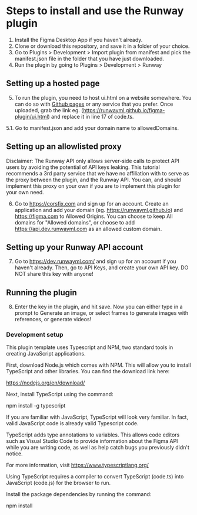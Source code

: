 # Steps to install and use the Runway plugin

1. Install the Figma Desktop App if you haven't already.
2. Clone or download this repository, and save it in a folder of your choice.
3. Go to Plugins > Development > Import plugin from manifest and pick the manifest.json file in the folder that you have just downloaded.
4. Run the plugin by going to Plugins > Development > Runway

## Setting up a hosted page

5. To run the plugin, you need to host ui.html on a website somewhere. You can do so with [Github pages](https://pages.github.com/) or any service that you prefer. Once uploaded, grab the link eg. (https://runwayml.github.io/figma-plugin/ui.html) and replace it in line 17 of code.ts.

5.1. Go to manifest.json and add your domain name to allowedDomains.

## Setting up an allowlisted proxy

Disclaimer: The Runway API only allows server-side calls to protect API users by avoiding the potential of API keys leaking. This tutorial recommends a 3rd party service that we have no affiliation with to serve as the proxy between the plugin, and the Runway API. You can, and should implement this proxy on your own if you are to implement this plugin for your own need.

6. Go to https://corsfix.com and sign up for an account. Create an application and add your domain (eg. https://runwayml.github.io) and https://figma.com to Allowed Origins. You can choose to keep All domains for "Allowed domains", or choose to add https://api.dev.runwayml.com as an allowed custom domain.

## Setting up your Runway API account

7. Go to https://dev.runwayml.com/ and sign up for an account if you haven't already. Then, go to API Keys, and create your own API key. DO NOT share this key with anyone!

## Running the plugin

8. Enter the key in the plugin, and hit save. Now you can either type in a prompt to Generate an image, or select frames to generate images with references, or generate videos!

### Development setup

This plugin template uses Typescript and NPM, two standard tools in creating JavaScript applications.

First, download Node.js which comes with NPM. This will allow you to install TypeScript and other
libraries. You can find the download link here:

https://nodejs.org/en/download/

Next, install TypeScript using the command:

npm install -g typescript

If you are familiar with JavaScript, TypeScript will look very familiar. In fact, valid JavaScript code
is already valid Typescript code.

TypeScript adds type annotations to variables. This allows code editors such as Visual Studio Code
to provide information about the Figma API while you are writing code, as well as help catch bugs
you previously didn't notice.

For more information, visit https://www.typescriptlang.org/

Using TypeScript requires a compiler to convert TypeScript (code.ts) into JavaScript (code.js)
for the browser to run.

Install the package dependencies by running the command:

npm install
